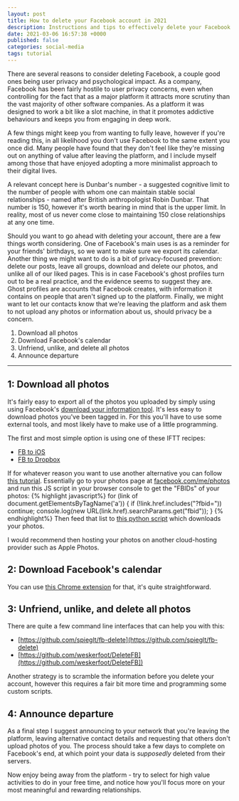 ```yaml
---
layout: post
title: How to delete your Facebook account in 2021
description: Instructions and tips to effectively delete your Facebook account in 2021. Download tagged photos, delete posts, and more. Make time to focus on high value activities.
date: 2021-03-06 16:57:38 +0000
published: false
categories: social-media
tags: tutorial
---
```

There are several reasons to consider deleting Facebook, a couple good ones being user privacy and psychological impact. As a company, Facebook has been fairly hostile to user privacy concerns, even when controlling for the fact that as a major platform it attracts more scrutiny than the vast majority of other software companies. As a platform it was designed to work a bit like a slot machine, in that it promotes addictive behaviours and keeps you from engaging in deep work. 

A few things might keep you from wanting to fully leave, however if you're reading this, in all likelihood you don't use Facebook to the same extent you once did. Many people have found that they don't feel like they're missing out on anything of value after leaving the platform, and I include myself among those that have enjoyed adopting a more minimalist approach to their digital lives. 

A relevant concept here is Dunbar's number - a suggested cognitive limit to the number of people with whom one can maintain stable social relationships - named after British anthropologist Robin Dunbar. That number is 150, however it's worth bearing in mind that is the upper limit. In reality, most of us never come close to maintaining 150 close relationships at any one time.

Should you want to go ahead with deleting your account, there are a few things worth considering. One of Facebook's main uses is as a reminder for your friends' birthdays, so we want to make sure we export its calendar. Another thing we might want to do is a bit of privacy-focused prevention: delete our posts, leave all groups, download and delete our photos, and unlike all of our liked pages. This is in case Facebook's ghost profiles turn out to be a real practice, and the evidence seems to suggest they are. Ghost profiles are accounts that Facebook creates, with information it contains on people that aren't signed up to the platform. Finally, we might want to let our contacts know that we're leaving the platform and ask them to not upload any photos or information about us, should privacy be a concern.

1. Download all photos
2. Download Facebook's calendar
3. Unfriend, unlike, and delete all photos
4. Announce departure

---

1: Download all photos
--

It's fairly easy to export all of the photos you uploaded by simply using using Facebook's [download your information tool](https://www.facebook.com/settings?tab=your_facebook_information). It's less easy to download photos you've been tagged in. For this you'll have to use some external tools, and most likely have to make use of a little programming.

The first and most simple option is using one of these IFTT recipes:
- [FB to iOS](https://ifttt.com/applets/126727p-back-up-photos-you-re-tagged-in-on-facebook-to-an-ios-photos-album)
- [FB to Dropbox](https://ifttt.com/applets/47704776d-save-photos-you-re-tagged-in-on-facebook-to-a-dropbox-folder)

If for whatever reason you want to use another alternative you can follow [this tutorial](https://matthew-johnston.com/DownloadAllFacebookTaggedPhotos/). Essentially go to your photos page at [facebook.com/me/photos](https://facebook.com/me/photos) and  run this JS script in your browser console to get the "FBIDs" of your photos:
{% highlight javascript%}
for (link of document.getElementsByTagName('a')) { 
    if (!link.href.includes("?fbid=")) continue; 
    console.log(new URL(link.href).searchParams.get("fbid")); 
    }
{% endhighlight%}
Then feed that list to [this python script](https://github.com/mgjohnston/fmpd/tree/patch-1) which downloads your photos.

I would recommend then hosting your photos on another cloud-hosting provider such as Apple Photos.


2: Download Facebook's calendar
--
You can use [this Chrome extension](https://chrome.google.com/webstore/detail/birthday-calendar-extract/imielmggcccenhgncmpjlehemlinhjjo) for that, it's quite straightforward.

3: Unfriend, unlike, and delete all photos
--
There are quite a few command line interfaces that can help you with this:
- [https://github.com/spieglt/fb-delete](https://github.com/spieglt/fb-delete)
- [https://github.com/weskerfoot/DeleteFB](https://github.com/weskerfoot/DeleteFB])

Another strategy is to scramble the information before you delete your account, however this requires a fair bit more time and programming some custom scripts.


4: Announce departure
--
As a final step I suggest announcing to your network that you're leaving the platform, leaving alternative contact details and requesting that others don't upload photos of you.
The process should take a few days to complete on Facebook's end, at which point your data is _supposedly_ deleted from their servers.

Now enjoy being away from the platform - try to select for high value activities to do in your free time, and notice how you'll focus more on your most meaningful and rewarding relationships.
